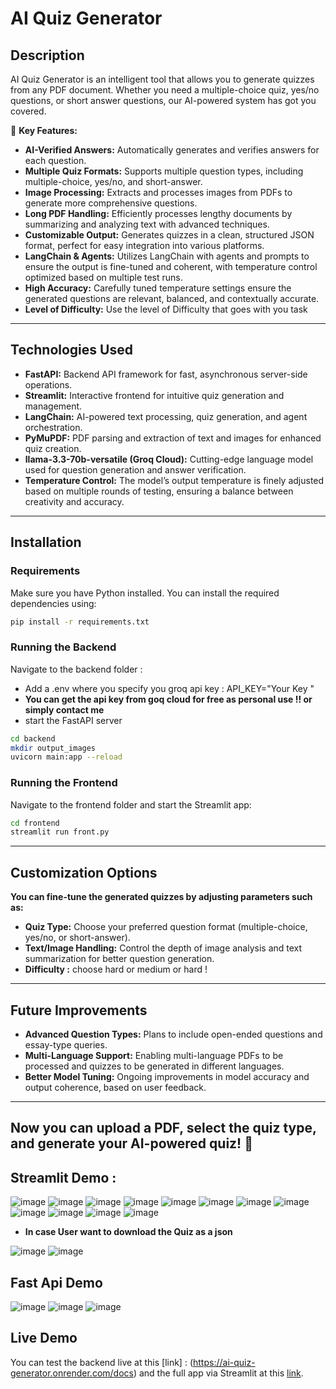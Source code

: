 # AI Quiz Generator

## Description
AI Quiz Generator is an intelligent tool that allows you to generate quizzes from any PDF document. Whether you need a multiple-choice quiz, yes/no questions, or short answer questions, our AI-powered system has got you covered.

🚀 **Key Features:**
- **AI-Verified Answers:** Automatically generates and verifies answers for each question.
- **Multiple Quiz Formats:** Supports multiple question types, including multiple-choice, yes/no, and short-answer.
- **Image Processing:** Extracts and processes images from PDFs to generate more comprehensive questions.
- **Long PDF Handling:** Efficiently processes lengthy documents by summarizing and analyzing text with advanced techniques.
- **Customizable Output:** Generates quizzes in a clean, structured JSON format, perfect for easy integration into various platforms.
- **LangChain & Agents:** Utilizes LangChain with agents and prompts to ensure the output is fine-tuned and coherent, with temperature control optimized based on multiple test runs.
- **High Accuracy:** Carefully tuned temperature settings ensure the generated questions are relevant, balanced, and contextually accurate.
- **Level of Difficulty:** Use the level of Difficulty that goes with you task

---

## Technologies Used
- **FastAPI:** Backend API framework for fast, asynchronous server-side operations.
- **Streamlit:** Interactive frontend for intuitive quiz generation and management.
- **LangChain:** AI-powered text processing, quiz generation, and agent orchestration.
- **PyMuPDF:** PDF parsing and extraction of text and images for enhanced quiz creation.
- **llama-3.3-70b-versatile (Groq Cloud):** Cutting-edge language model used for question generation and answer verification.
- **Temperature Control:** The model’s output temperature is finely adjusted based on multiple rounds of testing, ensuring a balance between creativity and accuracy.

---

## Installation

### Requirements
Make sure you have Python installed. You can install the required dependencies using:

```bash
pip install -r requirements.txt
```

### Running the Backend
Navigate to the backend folder :
- Add a .env where you specify you groq api key : API_KEY="Your Key "
- **You can get the api key from goq cloud for free as personal use !! or simply contact me**
- start the FastAPI server
```bash
cd backend
mkdir output_images
uvicorn main:app --reload
```

### Running the Frontend
Navigate to the frontend folder and start the Streamlit app:
```bash
cd frontend
streamlit run front.py
```
---
## Customization Options
**You can fine-tune the generated quizzes by adjusting parameters such as:**

- **Quiz Type:** Choose your preferred question format (multiple-choice, yes/no, or short-answer).
- **Text/Image Handling:** Control the depth of image analysis and text summarization for better question generation.
- **Difficulty :** choose hard or medium or hard ! 
---
## Future Improvements
- **Advanced Question Types:** Plans to include open-ended questions and essay-type queries.
- **Multi-Language Support:** Enabling multi-language PDFs to be processed and quizzes to be generated in different languages.
- **Better Model Tuning:** Ongoing improvements in model accuracy and output coherence, based on user feedback.
---
Now you can upload a PDF, select the quiz type, and generate your AI-powered quiz! 🎉
---

## Streamlit Demo : 

![image](https://github.com/user-attachments/assets/40f73605-7adb-4af4-95ce-102b97bf2a9e)
![image](https://github.com/user-attachments/assets/3d405174-2fca-4299-b2a7-0c08725c240e)
![image](https://github.com/user-attachments/assets/b5ee21e5-1491-496e-acb1-e3e707379a2c)
![image](https://github.com/user-attachments/assets/a3b94f52-256a-40de-ac1c-3bede17f95ce)
![image](https://github.com/user-attachments/assets/49245226-5018-4a49-85da-cebede94dc3c)
![image](https://github.com/user-attachments/assets/c3253d31-25c4-44d9-b5e2-214dc88faf76)
![image](https://github.com/user-attachments/assets/cc9f5f2c-e3b1-4b2c-bdb6-2984b54e175a)
![image](https://github.com/user-attachments/assets/aebec3f5-b159-475a-9b1d-25dd8a785801)
![image](https://github.com/user-attachments/assets/ea043c77-aef5-4bc0-ba7d-ccd03e5b9ada)
![image](https://github.com/user-attachments/assets/4504e399-2ce4-44ee-821b-6eab38fb3c63)
![image](https://github.com/user-attachments/assets/f2f8ef84-19df-4277-a9c6-0a8e8c4fcf87)
![image](https://github.com/user-attachments/assets/7bf5bbfc-8d92-4662-a116-3b7ed5a5e720)

- **In case User want to download the Quiz as a json**
  
![image](https://github.com/user-attachments/assets/4b478b1c-f7e1-4bd8-862c-c07a3ab92dfe)
![image](https://github.com/user-attachments/assets/3358e80e-7d6a-4ddc-90fe-a3256d7b81ff)

## Fast Api Demo
![image](https://github.com/user-attachments/assets/b0f90e07-c7ba-4390-a58d-09861664b9e6)
![image](https://github.com/user-attachments/assets/50948e00-7ecb-47e6-9a47-6415ecd19276)
![image](https://github.com/user-attachments/assets/b367ea0f-849f-468f-8de2-160f94f41304)

## Live Demo
You can test the backend live at this [link] : (https://ai-quiz-generator.onrender.com/docs) and the full app via Streamlit at this [link](https://frontend-nsopw4rp7adjp6evycn4mc.streamlit.app).














